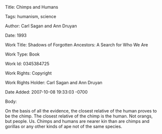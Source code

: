 Title:  Chimps and Humans

Tags:   humanism, science

Author: Carl Sagan and Ann Druyan

Date:   1993

Work Title: Shadows of Forgotten Ancestors: A Search for Who We Are

Work Type: Book

Work Id: 0345384725

Work Rights: Copyright

Work Rights Holder: Carl Sagan and Ann Druyan

Date Added: 2007-10-08 19:33:03 -0700

Body: 

On the basis of all the evidence, the closest relative of the human proves to be the chimp. The closest relative of the chimp is the human. Not orangs, but people. Us. Chimps and humans are nearer kin than are chimps and gorillas or any other kinds of ape not of the same species.

